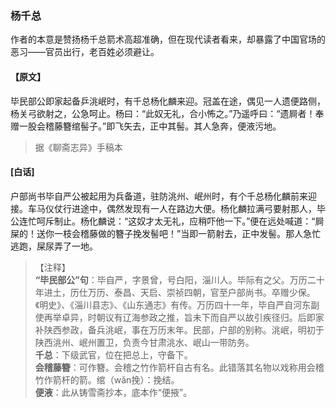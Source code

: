 <script type="text/javascript">
    var head = document.getElementsByTagName('head')[0];
    cssURL = '/public/liao.css';
    linkTag = document.createElement('link');
    linkTag.href = cssURL;
    linkTag.setAttribute('type','text/css');
    linkTag.setAttribute('rel','stylesheet');
    head.appendChild(linkTag);
</script>
### 杨千总

作者的本意是赞扬杨千总箭术高超准确，但在现代读者看来，却暴露了中国官场的恶习——官员出行，老百姓必须避让。

#### 【原文】
<section>
毕民部公即家起备乒洮岷时，有千总杨化麟来迎。冠盖在途，偶见一人遗便路侧，杨关弓欲射之，公急呵止。杨曰：“此奴无礼，合小怖之。”乃遥呼曰：“遗屙者！奉赠一股会稽藤簪绾髻子。”即飞矢去，正中其髻。其人急奔，便液污地。

</section>

> 据《聊斋志异》手稿本

#### [白话]
<aside>

户部尚书毕自严公被起用为兵备道，驻防洮州、岷州时，有个千总杨化麟前来迎接。车马仪仗行进途中，偶然发现有一人在路边大便。杨化麟拉满弓要射那人，毕公连忙呵斥制止。杨化麟说：“这奴才太无礼，应稍吓他一下。”便在远处喊道：“屙屎的！送你一枝会稽藤做的簪子挽发髻吧！”当即一箭射去，正中发髻。那人急忙逃跑，屎尿弄了一地。

</aside>

> 【注释】  
<b>“毕民部公”句</b>：毕自严，字景曾，号白阳，淄川人。毕际有之父。万历二十年进土，历仕万历、泰昌、天启、崇祯四朝，官至户部尚书。卒赠少保。《明史》、《淄川县志》、《山东通志》有传。万历四十一年，毕自严自河东副使再举卓异，时朝议有辽海参政之推，旨未下而自严以故引疾径归。后即家补陕西参政，备兵洮岷，事在万历末年。民部，户部的别称。洮岷，明初于陕西洮州、岷州置卫，负责今甘肃洮水、岷山一带防务。  
<b>千总</b>：下级武官，位在把总上，守备下。  
<b>会稽藤簪</b>：可作簪。会稽之竹作箭杆自古有名。此错落其名物以戏称用会稽竹作箭杆的箭。绾（wǎn挽）：挽结。  
<b>便液</b>：此从铸雪斋抄本，底本作“便掖”。  
